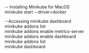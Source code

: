 


-- Installing Minikube for MacOS  
minikube start --driver=docker

--Accessing minikube dashboard  
minikube addons list  
minikube addons enable metrics-server  
minikube addons enable dashboard  
minikube addons list  
minikube dashboard  

